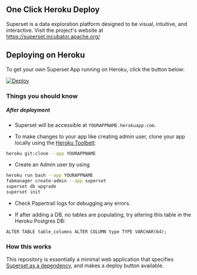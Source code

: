 ## One Click Heroku Deploy

Superset is a data exploration platform designed to be visual, intuitive, and interactive. Visit the project's website at <https://superset.incubator.apache.org/>

## Deploying on Heroku

To get your own Superset App running on Heroku, click the button below:

[![Deploy](https://www.herokucdn.com/deploy/button.svg)](https://heroku.com/deploy?template=https://github.com/aussat/superset-on-heroku)

### Things you should know
##### After deployment

- Superset will be accessible at `YOURAPPNAME.herokuapp.com`.

- To make changes to your app like creating admin user, clone your app locally using the [Heroku Toolbelt](https://toolbelt.heroku.com/):

```sh
heroku git:clone --app YOURAPPNAME
```
- Create an Admin user by using

```sh
heroku run bash --app YOURAPPNAME
fabmanager create-admin --app superset
superset db upgrade
superset init
```

- Check Papertrail logs for debugging any errors.

- If after adding a DB, no tables are populating, try altering this table in the Heroku Postgres DB:
```
ALTER TABLE table_columns ALTER COLUMN type TYPE VARCHAR(64);
```
### How this works

This repository is essentially a minimal web application that specifies [Superset as a dependency](https://superset.incubator.apache.org/installation.html), and makes a deploy button available.

